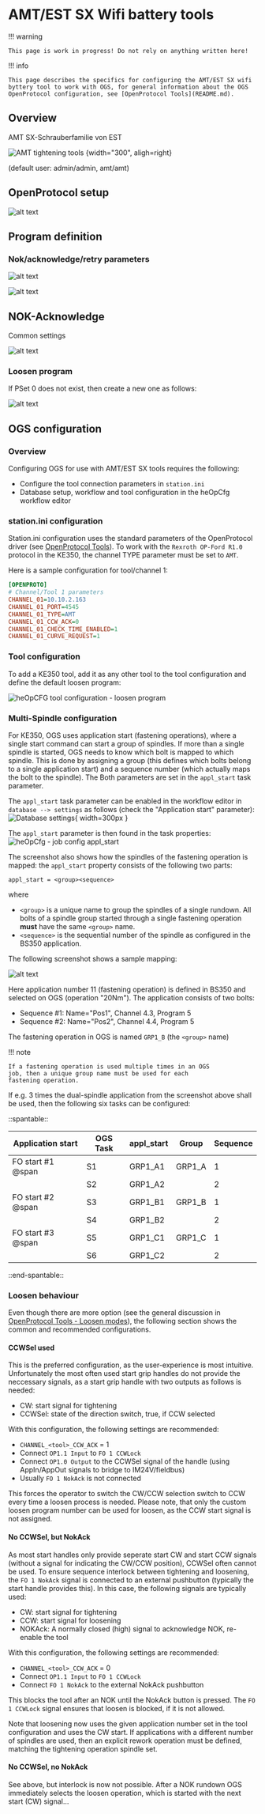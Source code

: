 # AMT/EST SX Wifi battery tools

!!! warning

    This page is work in progress! Do not rely on anything written here!

!!! info

    This page describes the specifics for configuring the AMT/EST SX wifi byttery tool to work with OGS, for general information about the OGS OpenProtocol configuration, see [OpenProtocol Tools](README.md).


## Overview

AMT SX-Schrauberfamilie von EST

![AMT tightening tools](resources/amt-tools.png) {width="300", aligh=right}

(default user: admin/admin, amt/amt)

## OpenProtocol setup

![alt text](resources/amt-openprotocol.png)

## Program definition

### Nok/acknowledge/retry parameters 

![alt text](resources/amt-programlist.png)

![alt text](resources/amt-programparameters.png)


## NOK-Acknowledge

Common settings

![alt text](resources/amt-global.png)


### Loosen program

If PSet 0 does not exist, then create a new one as follows:

![alt text](resources/amt-loosen.png)

## OGS configuration

### Overview

Configuring OGS for use with AMT/EST SX tools requires the following:
- Configure the tool connection parameters in `station.ini`
- Database setup, workflow and tool configuration in the heOpCfg workflow editor

### station.ini configuration

Station.ini configuration uses the standard parameters of the OpenProtocol driver (see [OpenProtocol Tools](README.md)).
To work with the `Rexroth OP-Ford R1.0` protocol in the KE350, the channel TYPE parameter must be set to `AMT`.

Here is a sample configuration for tool/channel 1:

``` ini
[OPENPROTO]
# Channel/Tool 1 parameters
CHANNEL_01=10.10.2.163
CHANNEL_01_PORT=4545
CHANNEL_01_TYPE=AMT
CHANNEL_01_CCW_ACK=0
CHANNEL_01_CHECK_TIME_ENABLED=1
CHANNEL_01_CURVE_REQUEST=1
```

### Tool configuration

To add a KE350 tool, add it as any other tool to the tool configuration and define the default loosen program:

![heOpCFG tool configuration - loosen program](resources/heOpCfg-tool-loosen-params.png)

### Multi-Spindle configuration

For KE350, OGS uses application start (fastening operations), where a single start command can start a group of spindles.
If more than a single spindle is started, OGS needs to know which bolt is mapped to which spindle. This is done by assigning 
a group (this defines which bolts belong to a single application start) and a sequence number (which actually maps the
bolt to the spindle). The Both parameters are set in the `appl_start` task parameter.

The `appl_start` task parameter can be enabled in the workflow editor in `database --> settings` as follows (check the "Application start" parameter):
![Database settings](resources/heOpCfg-settings.png){ width=300px }

The `appl_start` parameter is then found in the task properties:
![heOpCfg - job config appl_start](resources/heOpCfg-appl_start.png)

The screenshot also shows how the spindles of the fastening operation is mapped: the `appl_start` property consists of the following two parts:

    appl_start = <group><sequence>

where

- `<group>` is a unique name to group the spindles of a single rundown. All bolts of a spindle group started through a single fastening operation **must** have the same `<group>` name.
- `<sequence>` is the sequential number of the spindle as configured in the BS350 application. 

The following screenshot shows a sample mapping:

![alt text](resources/heOpCfg-BS350-App.png)

Here application number 11 (fastening operation) is defined in BS350 and selected on OGS (operation "20Nm"). The application consists of two bolts:

- Sequence #1: Name="Pos1", Channel 4.3, Program 5
- Sequence #2: Name="Pos2", Channel 4.4, Program 5

The fastening operation in OGS is named `GRP1_B` (the `<group>` name)

!!! note

    If a fastening operation is used multiple times in an OGS
    job, then a unique group name must be used for each
    fastening operation.

If e.g. 3 times the dual-spindle application from the screenshot above shall be used, then the following six tasks can be 
configured:

::spantable::

| Application start | OGS Task  | appl_start | Group  | Sequence |
| ----------------- | --------  | ---------- | ------ | -------- |
| FO start #1 @span | S1        | GRP1_A1    | GRP1_A | 1        |
|                   | S2        | GRP1_A2    |        | 2        |
| FO start #2 @span | S3        | GRP1_B1    | GRP1_B | 1        |
|                   | S4        | GRP1_B2    |        | 2        |
| FO start #3 @span | S5        | GRP1_C1    | GRP1_C | 1        |
|                   | S6        | GRP1_C2    |        | 2        |

::end-spantable::


### Loosen behaviour

Even though there are more option (see the general discussion in [OpenProtocol Tools - Loosen modes](README.md#loosen-modes)), the following section shows the common and recommended configurations.

#### CCWSel used

This is the preferred configuration, as the user-experience is most intuitive. Unfortunately the most often used start grip handles do not provide the neccessary signals, as a start grip handle with two outputs as follows is needed:

- CW: start signal for tightening
- CCWSel: state of the direction switch, true, if CCW selected

With this configuration, the following settings are recommended:

- `CHANNEL_<tool>_CCW_ACK` = 1
- Connect `OP1.1 Input` to `FO 1 CCWLock` 
- Connect `OP1.0 Output` to the CCWSel signal of the handle (using AppIn/AppOut signals to bridge to IM24V/fieldbus)
- Usually `FO 1 NokAck` is not connected

This forces the operator to switch the CW/CCW selection switch to CCW every time a loosen process is needed.
Please note, that only the custom loosen program number can be used for loosen, as the CCW start signal is not
assigned.

#### No CCWSel, but NokAck

As most start handles only provide seperate start CW and start CCW signals (without a signal for indicating the CW/CCW position), CCWSel often cannot be used. To ensure sequence interlock between tightening and loosening, 
the `FO 1 NokAck` signal is connected to an external pushbutton (typically the start handle provides this). In this case, the following signals are typically used:

- CW: start signal for tightening
- CCW: start signal for loosening
- NOKAck: A normally closed (high) signal to acknowledge NOK, re-enable the tool

With this configuration, the following settings are recommended:

- `CHANNEL_<tool>_CCW_ACK` = 0
- Connect `OP1.1 Input` to `FO 1 CCWLock` 
- Connect `FO 1 NokAck` to the external NokAck pushbutton

This blocks the tool after an NOK until the NokAck button is pressed.
The `FO 1 CCWLock` signal ensures that loosen is blocked, if it is
not allowed. 

Note that loosening now uses the given application number set 
in the tool configuration and uses the CW start. If applications
with a different number of spindles are used, then an explicit
rework operation must be defined, matching the tightening operation
spindle set.

#### No CCWSel, no NokAck

See above, but interlock is now not possible. After a NOK rundown
OGS immediately selects the loosen operation, which is started with the next start (CW) signal...
